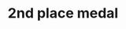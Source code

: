 ---
layout: smileys&emotion
title: 2nd place medal
emoji: 2nd_place_medal
permalink: 🥈.html
image: assets/img/3moji/2nd_place_medal.png
---